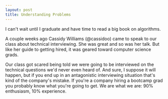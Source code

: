 ```yaml
---
layout: post
title: Understanding Problems
---
```

I can't wait until I graduate and have time to read a big book on algorithms.

A couple weeks ago Cassidy Williams (@cassidoo) came to speak to our class about technical interviewing.  She was great and so was her talk. But like her guide to getting hired, it was geared toward computer science grads.

Our class got scared being told we were going to be interviewed on the technical questions we'd never even heard of.  And sure, I suppose it will happen, but if you end up in an antagonistic interviewing situation that's kind of the company's mistake.  If you're a company hiring a bootcamp grad you probably know what you're going to get.  We are what we are: 90% enthusiasm, 10% experience.
